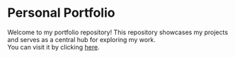 # Personal Portfolio

Welcome to my portfolio repository! This repository showcases my projects and serves as a central hub for exploring my work. <br>
You can visit it by clicking [here](https://nicolascou.github.io/portfolio).